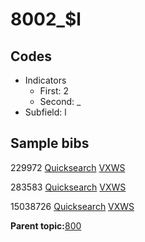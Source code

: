 # 8002\_$l

## Codes

-   Indicators
    -   First: 2
    -   Second: \_
-   Subfield: l

## Sample bibs

229972 [Quicksearch](https://search.library.yale.edu/catalog/229972) [VXWS](http://prodorbis.library.yale.edu:7014/vxws/GetHoldingsService?bibId=229972)

283583 [Quicksearch](https://search.library.yale.edu/catalog/283583) [VXWS](http://prodorbis.library.yale.edu:7014/vxws/GetHoldingsService?bibId=283583)

15038726 [Quicksearch](https://search.library.yale.edu/catalog/15038726) [VXWS](http://prodorbis.library.yale.edu:7014/vxws/GetHoldingsService?bibId=15038726)

**Parent topic:**[800](../../tags/800/800.md)

